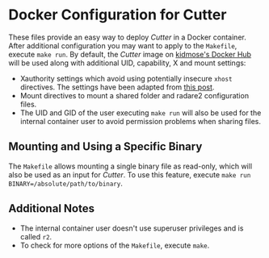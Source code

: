 # Docker Configuration for Cutter

These files provide an easy way to deploy *Cutter* in a Docker
container. After additional configuration you may want to apply to the
`Makefile`, execute `make run`. By default, the *Cutter* image on
[kidmose's Docker Hub](https://hub.docker.com/r/kidmose/cutter/) will be used
along with additional UID, capability, X and mount settings:

 * Xauthority settings which avoid using potentially insecure `xhost`
   directives. The settings have been adapted from [this
   post](https://stackoverflow.com/questions/16296753/can-you-run-gui-apps-in-a-docker-container/25280523#25280523).
 * Mount directives to mount a shared folder and radare2 configuration
   files.
 * The UID and GID of the user executing `make run` will also be used
   for the internal container user to avoid permission problems when
   sharing files.

## Mounting and Using a Specific Binary

The `Makefile` allows mounting a single binary file as read-only,
which will also be used as an input for *Cutter*. To use this feature,
execute `make run BINARY=/absolute/path/to/binary`.

## Additional Notes

 * The internal container user doesn't use superuser privileges and is
   called `r2`.
 * To check for more options of the `Makefile`, execute `make`.
